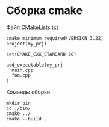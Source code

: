 # Сборка cmake

Файл CMakeLists.txt
```
cmake_minimum_required(VERSION 3.22)
project(my_prj)

set(CMAKE_CXX_STANDARD 20)

add_executable(my_prj
  main.cpp
  foo.cpp
)
```

Команды сборки
```
mkdir bin
cd ./bin/
cmake ../
cmake --build .
```
